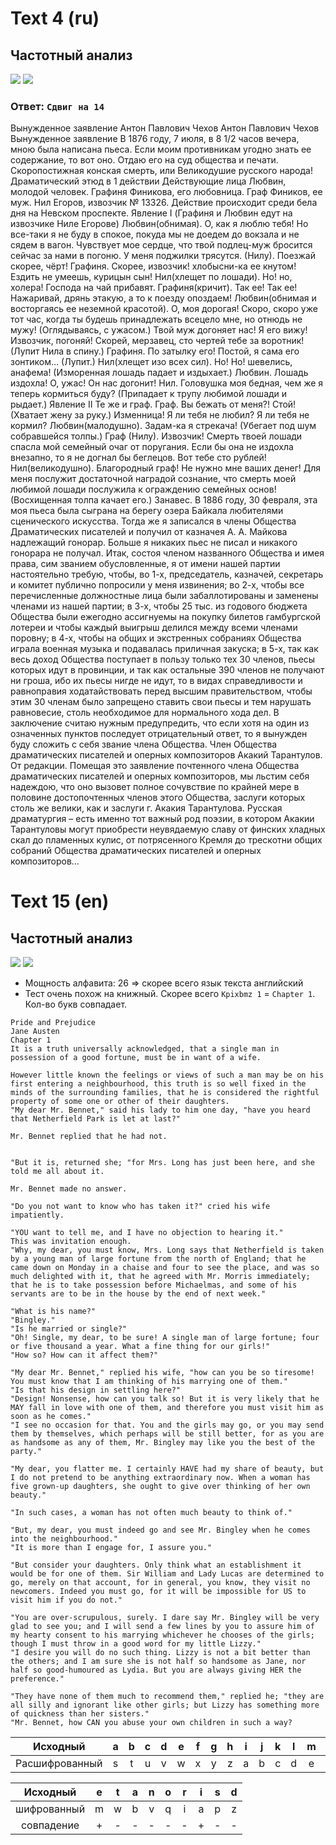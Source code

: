 # Text 4 (ru)
## Частотный анализ 
![](images/4.png)
![](images/ru.png)

### Ответ: `Сдвиг на 14`

Вынужденное заявление Антон Павлович Чехов Антон Павлович Чехов Вынужденное заявление В 1876 году, 7 июля, в 8 1/2 часов вечера, мною была написана пьеса. Если моим противникам угодно знать ее содержание, то вот оно. Отдаю его на суд общества и печати. Скоропостижная конская смерть, или Великодушие русского народа! Драматический этюд в 1 действии Действующие лица Любвин, молодой человек. Графиня Финикова, его любовница. Граф Фиников, ее муж. Нил Егоров, извозчик № 13326. Действие происходит среди бела дня на Невском проспекте. Явление I (Графиня и Любвин едут на извозчике Ниле Егорове) Любвин(обнимая). О, как я люблю тебя! Но все-таки я не буду в спокое, покуда мы не доедем до вокзала и не сядем в вагон. Чувствует мое сердце, что твой подлец-муж бросится сейчас за нами в погоню. У меня поджилки трясутся. (Нилу). Поезжай скорее, чёрт! Графиня. Скорее, извозчик! хлобысни-ка ее кнутом! Ездить не умеешь, курицын сын! Нил(хлещет по лошади). Но! но, холера! Господа на чай прибавят. Графиня(кричит). Так ее! Так ее! Нажаривай, дрянь этакую, а то к поезду опоздаем! Любвин(обнимая и восторгаясь ее неземной красотой). О, моя дорогая! Скоро, скоро уже тот час, когда ты будешь принадлежать всецело мне, но отнюдь не мужу! (Оглядываясь, с ужасом.) Твой муж догоняет нас! Я его вижу! Извозчик, погоняй! Скорей, мерзавец, сто чертей тебе за воротник! (Лупит Нила в спину.) Графиня. По затылку его! Постой, я сама его зонтиком… (Лупит.) Нил(хлещет изо всех сил). Но! Но! шевелись, анафема! (Изморенная лошадь падает и издыхает.) Любвин. Лошадь издохла! О, ужас! Он нас догонит! Нил. Головушка моя бедная, чем же я теперь кормиться буду? (Припадает к трупу любимой лошади и рыдает.) Явление II Те же и граф. Граф. Вы бежать от меня?! Стой! (Хватает жену за руку.) Изменница! Я ли тебя не любил? Я ли тебя не кормил? Любвин(малодушно). Задам-ка я стрекача! (Убегает под шум собравшейся толпы.) Граф (Нилу). Извозчик! Смерть твоей лошади спасла мой семейный очаг от поругания. Если бы она не издохла внезапно, то я не догнал бы беглецов. Вот тебе сто рублей! Нил(великодушно). Благородный граф! Не нужно мне ваших денег! Для меня послужит достаточной наградой сознание, что смерть моей любимой лошади послужила к ограждению семейных основ! (Восхищенная толпа качает его.) Занавес. В 1886 году, 30 февраля, эта моя пьеса была сыграна на берегу озера Байкала любителями сценического искусства. Тогда же я записался в члены Общества Драматических писателей и получил от казначея А. А. Майкова надлежащий гонорар. Больше я никаких пьес не писал и никакого гонорара не получал. Итак, состоя членом названного Общества и имея права, сим званием обусловленные, я от имени нашей партии настоятельно требую, чтобы, во 1-х, председатель, казначей, секретарь и комитет публично попросили у меня извинения; во 2-х, чтобы все перечисленные должностные лица были забаллотированы и заменены членами из нашей партии; в 3-х, чтобы 25 тыс. из годового бюджета Общества были ежегодно ассигнуемы на покупку билетов гамбургской лотереи и чтобы каждый выигрыш делился между всеми членами поровну; в 4-х, чтобы на общих и экстренных собраниях Общества играла военная музыка и подавалась приличная закуска; в 5-х, так как весь доход Общества поступает в пользу только тех 30 членов, пьесы которых идут в провинции, и так как остальные 390 членов не получают ни гроша, ибо их пьесы нигде не идут, то в видах справедливости и равноправия ходатайствовать перед высшим правительством, чтобы этим 30 членам было запрещено ставить свои пьесы и тем нарушать равновесие, столь необходимое для нормального хода дел. В заключение считаю нужным предупредить, что если хотя на один из означенных пунктов последует отрицательный ответ, то я вынужден буду сложить с себя звание члена Общества. Член Общества драматических писателей и оперных композиторов     Акакий Тарантулов. От редакции. Помещая это заявление почтенного члена Общества драматических писателей и оперных композиторов, мы льстим себя надеждою, что оно вызовет полное сочувствие по крайней мере в половине достопочтенных членов этого Общества, заслуги которых столь же велики, как и заслуги г. Акакия Тарантулова. Русская драматургия – есть именно тот важный род поэзии, в котором Акакии Тарантуловы могут приобрести неувядаемую славу от финских хладных скал до пламенных кулис, от потрясенного Кремля до трескотни общих собраний Общества драматических писателей и оперных композиторов…
 
# Text 15 (en)
## Частотный анализ 
![](images/15.png)
![](images/en.png)

+ Мощность алфавита: 26 => скорее всего язык текста английский
+ Тест очень похож на книжный. Скорее всего `Kpixbmz 1` = `Chapter 1`. Кол-во букв совпадает.


```
Pride and Prejudice 
Jane Austen 
Chapter 1 
It is a truth universally acknowledged, that a single man in possession of a good fortune, must be in want of a wife. 

However little known the feelings or views of such a man may be on his first entering a neighbourhood, this truth is so well fixed in the minds of the surrounding families, that he is considered the rightful property of some one or other of their daughters. 
"My dear Mr. Bennet," said his lady to him one day, "have you heard that Netherfield Park is let at last?" 

Mr. Bennet replied that he had not. 


"But it is, returned she; "for Mrs. Long has just been here, and she told me all about it. 

Mr. Bennet made no answer. 

"Do you not want to know who has taken it?" cried his wife impatiently. 

"YOU want to tell me, and I have no objection to hearing it." 
This was invitation enough. 
"Why, my dear, you must know, Mrs. Long says that Netherfield is taken by a young man of large fortune from the north of England; that he came down on Monday in a chaise and four to see the place, and was so much delighted with it, that he agreed with Mr. Morris immediately; that he is to take possession before Michaelmas, and some of his servants are to be in the house by the end of next week." 

"What is his name?" 
"Bingley." 
"Is he married or single?" 
"Oh! Single, my dear, to be sure! A single man of large fortune; four or five thousand a year. What a fine thing for our girls!" 
"How so? How can it affect them?" 

"My dear Mr. Bennet," replied his wife, "how can you be so tiresome! You must know that I am thinking of his marrying one of them." 
"Is that his design in settling here?" 
"Design! Nonsense, how can you talk so! But it is very likely that he MAY fall in love with one of them, and therefore you must visit him as soon as he comes." 
"I see no occasion for that. You and the girls may go, or you may send them by themselves, which perhaps will be still better, for as you are as handsome as any of them, Mr. Bingley may like you the best of the party." 

"My dear, you flatter me. I certainly HAVE had my share of beauty, but I do not pretend to be anything extraordinary now. When a woman has five grown-up daughters, she ought to give over thinking of her own beauty." 

"In such cases, a woman has not often much beauty to think of." 

"But, my dear, you must indeed go and see Mr. Bingley when he comes into the neighbourhood." 
"It is more than I engage for, I assure you." 

"But consider your daughters. Only think what an establishment it would be for one of them. Sir William and Lady Lucas are determined to go, merely on that account, for in general, you know, they visit no newcomers. Indeed you must go, for it will be impossible for US to visit him if you do not." 

"You are over-scrupulous, surely. I dare say Mr. Bingley will be very glad to see you; and I will send a few lines by you to assure him of my hearty consent to his marrying whichever he chooses of the girls; though I must throw in a good word for my little Lizzy." 
"I desire you will do no such thing. Lizzy is not a bit better than the others; and I am sure she is not half so handsome as Jane, nor half so good-humoured as Lydia. But you are always giving HER the preference." 

"They have none of them much to recommend them," replied he; "they are all silly and ignorant like other girls; but Lizzy has something more of quickness than her sisters." 
"Mr. Bennet, how CAN you abuse your own children in such a way?
```
| Исходный       | a | b | c | d | e | f | g | h | i | j | k | l | m | n | o | p | q | r | s | t | u | v | w | x | y | z |
|:----------------:|:---:|:---:|:---:|:---:|:---:|:---:|:---:|:---:|:---:|:---:|:---:|:---:|:---:|:---:|:---:|:---:|:---:|:---:|:---:|:---:|:---:|:---:|:---:|:---:|:---:|:---:|
| Расшифрованный | s | t | u | v | w | x | y | z | a | b | c | d | e | f | g | h | i | j | k | l | m | n | o | p | q | r |


 | Исходный      | e | t | a | n | o | r | i | s | d | 
 |:------------:|:---:|:---:|:---:|:---:|:---:|:---:|:---:|:---:|:---:|
 | шифрованный | m | w | b | v | q | i | a | p | z |
 | совпадение | + | - | - |  - | -  |  - |  + |  - | -  |
